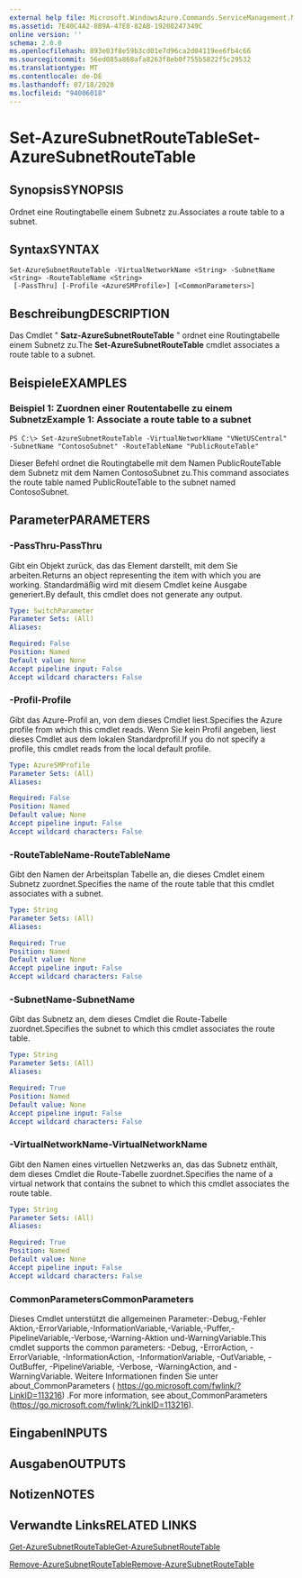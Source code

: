 ```yaml
---
external help file: Microsoft.WindowsAzure.Commands.ServiceManagement.Network.dll-Help.xml
ms.assetid: 7E40C4A2-8B9A-47E8-82AB-19208247349C
online version: ''
schema: 2.0.0
ms.openlocfilehash: 893e03f8e59b3cd01e7d96ca2d04119ee6fb4c66
ms.sourcegitcommit: 56ed085a868afa8263f8eb0f755b5822f5c29532
ms.translationtype: MT
ms.contentlocale: de-DE
ms.lasthandoff: 07/18/2020
ms.locfileid: "94006018"
---
```

# <span data-ttu-id="6f122-101">Set-AzureSubnetRouteTable</span><span class="sxs-lookup"><span data-stu-id="6f122-101">Set-AzureSubnetRouteTable</span></span>

## <span data-ttu-id="6f122-102">Synopsis</span><span class="sxs-lookup"><span data-stu-id="6f122-102">SYNOPSIS</span></span>
<span data-ttu-id="6f122-103">Ordnet eine Routingtabelle einem Subnetz zu.</span><span class="sxs-lookup"><span data-stu-id="6f122-103">Associates a route table to a subnet.</span></span>

## <span data-ttu-id="6f122-104">Syntax</span><span class="sxs-lookup"><span data-stu-id="6f122-104">SYNTAX</span></span>

```
Set-AzureSubnetRouteTable -VirtualNetworkName <String> -SubnetName <String> -RouteTableName <String>
 [-PassThru] [-Profile <AzureSMProfile>] [<CommonParameters>]
```

## <span data-ttu-id="6f122-105">Beschreibung</span><span class="sxs-lookup"><span data-stu-id="6f122-105">DESCRIPTION</span></span>
<span data-ttu-id="6f122-106">Das Cmdlet " **Satz-AzureSubnetRouteTable** " ordnet eine Routingtabelle einem Subnetz zu.</span><span class="sxs-lookup"><span data-stu-id="6f122-106">The **Set-AzureSubnetRouteTable** cmdlet associates a route table to a subnet.</span></span>

## <span data-ttu-id="6f122-107">Beispiele</span><span class="sxs-lookup"><span data-stu-id="6f122-107">EXAMPLES</span></span>

### <span data-ttu-id="6f122-108">Beispiel 1: Zuordnen einer Routentabelle zu einem Subnetz</span><span class="sxs-lookup"><span data-stu-id="6f122-108">Example 1: Associate a route table to a subnet</span></span>
```
PS C:\> Set-AzureSubnetRouteTable -VirtualNetworkName "VNetUSCentral" -SubnetName "ContosoSubnet" -RouteTableName "PublicRouteTable"
```

<span data-ttu-id="6f122-109">Dieser Befehl ordnet die Routingtabelle mit dem Namen PublicRouteTable dem Subnetz mit dem Namen ContosoSubnet zu.</span><span class="sxs-lookup"><span data-stu-id="6f122-109">This command associates the route table named PublicRouteTable to the subnet named ContosoSubnet.</span></span>

## <span data-ttu-id="6f122-110">Parameter</span><span class="sxs-lookup"><span data-stu-id="6f122-110">PARAMETERS</span></span>

### <span data-ttu-id="6f122-111">-PassThru</span><span class="sxs-lookup"><span data-stu-id="6f122-111">-PassThru</span></span>
<span data-ttu-id="6f122-112">Gibt ein Objekt zurück, das das Element darstellt, mit dem Sie arbeiten.</span><span class="sxs-lookup"><span data-stu-id="6f122-112">Returns an object representing the item with which you are working.</span></span>
<span data-ttu-id="6f122-113">Standardmäßig wird mit diesem Cmdlet keine Ausgabe generiert.</span><span class="sxs-lookup"><span data-stu-id="6f122-113">By default, this cmdlet does not generate any output.</span></span>

```yaml
Type: SwitchParameter
Parameter Sets: (All)
Aliases: 

Required: False
Position: Named
Default value: None
Accept pipeline input: False
Accept wildcard characters: False
```

### <span data-ttu-id="6f122-114">-Profil</span><span class="sxs-lookup"><span data-stu-id="6f122-114">-Profile</span></span>
<span data-ttu-id="6f122-115">Gibt das Azure-Profil an, von dem dieses Cmdlet liest.</span><span class="sxs-lookup"><span data-stu-id="6f122-115">Specifies the Azure profile from which this cmdlet reads.</span></span>
<span data-ttu-id="6f122-116">Wenn Sie kein Profil angeben, liest dieses Cmdlet aus dem lokalen Standardprofil.</span><span class="sxs-lookup"><span data-stu-id="6f122-116">If you do not specify a profile, this cmdlet reads from the local default profile.</span></span>

```yaml
Type: AzureSMProfile
Parameter Sets: (All)
Aliases: 

Required: False
Position: Named
Default value: None
Accept pipeline input: False
Accept wildcard characters: False
```

### <span data-ttu-id="6f122-117">-RouteTableName</span><span class="sxs-lookup"><span data-stu-id="6f122-117">-RouteTableName</span></span>
<span data-ttu-id="6f122-118">Gibt den Namen der Arbeitsplan Tabelle an, die dieses Cmdlet einem Subnetz zuordnet.</span><span class="sxs-lookup"><span data-stu-id="6f122-118">Specifies the name of the route table that this cmdlet associates with a subnet.</span></span>

```yaml
Type: String
Parameter Sets: (All)
Aliases: 

Required: True
Position: Named
Default value: None
Accept pipeline input: False
Accept wildcard characters: False
```

### <span data-ttu-id="6f122-119">-SubnetName</span><span class="sxs-lookup"><span data-stu-id="6f122-119">-SubnetName</span></span>
<span data-ttu-id="6f122-120">Gibt das Subnetz an, dem dieses Cmdlet die Route-Tabelle zuordnet.</span><span class="sxs-lookup"><span data-stu-id="6f122-120">Specifies the subnet to which this cmdlet associates the route table.</span></span>

```yaml
Type: String
Parameter Sets: (All)
Aliases: 

Required: True
Position: Named
Default value: None
Accept pipeline input: False
Accept wildcard characters: False
```

### <span data-ttu-id="6f122-121">-VirtualNetworkName</span><span class="sxs-lookup"><span data-stu-id="6f122-121">-VirtualNetworkName</span></span>
<span data-ttu-id="6f122-122">Gibt den Namen eines virtuellen Netzwerks an, das das Subnetz enthält, dem dieses Cmdlet die Route-Tabelle zuordnet.</span><span class="sxs-lookup"><span data-stu-id="6f122-122">Specifies the name of a virtual network that contains the subnet to which this cmdlet associates the route table.</span></span>

```yaml
Type: String
Parameter Sets: (All)
Aliases: 

Required: True
Position: Named
Default value: None
Accept pipeline input: False
Accept wildcard characters: False
```

### <span data-ttu-id="6f122-123">CommonParameters</span><span class="sxs-lookup"><span data-stu-id="6f122-123">CommonParameters</span></span>
<span data-ttu-id="6f122-124">Dieses Cmdlet unterstützt die allgemeinen Parameter:-Debug,-Fehler Aktion,-ErrorVariable,-InformationVariable,-Variable,-Puffer,-PipelineVariable,-Verbose,-Warning-Aktion und-WarningVariable.</span><span class="sxs-lookup"><span data-stu-id="6f122-124">This cmdlet supports the common parameters: -Debug, -ErrorAction, -ErrorVariable, -InformationAction, -InformationVariable, -OutVariable, -OutBuffer, -PipelineVariable, -Verbose, -WarningAction, and -WarningVariable.</span></span> <span data-ttu-id="6f122-125">Weitere Informationen finden Sie unter about_CommonParameters ( https://go.microsoft.com/fwlink/?LinkID=113216) .</span><span class="sxs-lookup"><span data-stu-id="6f122-125">For more information, see about_CommonParameters (https://go.microsoft.com/fwlink/?LinkID=113216).</span></span>

## <span data-ttu-id="6f122-126">Eingaben</span><span class="sxs-lookup"><span data-stu-id="6f122-126">INPUTS</span></span>

## <span data-ttu-id="6f122-127">Ausgaben</span><span class="sxs-lookup"><span data-stu-id="6f122-127">OUTPUTS</span></span>

## <span data-ttu-id="6f122-128">Notizen</span><span class="sxs-lookup"><span data-stu-id="6f122-128">NOTES</span></span>

## <span data-ttu-id="6f122-129">Verwandte Links</span><span class="sxs-lookup"><span data-stu-id="6f122-129">RELATED LINKS</span></span>

[<span data-ttu-id="6f122-130">Get-AzureSubnetRouteTable</span><span class="sxs-lookup"><span data-stu-id="6f122-130">Get-AzureSubnetRouteTable</span></span>](./Get-AzureSubnetRouteTable.md)

[<span data-ttu-id="6f122-131">Remove-AzureSubnetRouteTable</span><span class="sxs-lookup"><span data-stu-id="6f122-131">Remove-AzureSubnetRouteTable</span></span>](./Remove-AzureSubnetRouteTable.md)
